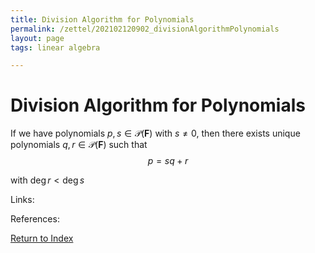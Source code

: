 ```yaml
---
title: Division Algorithm for Polynomials
permalink: /zettel/202102120902_divisionAlgorithmPolynomials
layout: page
tags: linear algebra

---
```

# Division Algorithm for Polynomials

If we have polynomials $p, s \in \mathcal{P}(\mathbf{F})$ with $s \neq 0$, then there exists unique polynomials 
$q, r \in \mathcal{P}(\mathbf{F})$ such that 
$$
p = sq + r
$$

with $\mathrm{deg} \, r < \mathrm{deg} \, s$

Links: 

References: 

[Return to Index](index)
